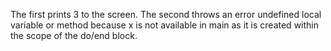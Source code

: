The first prints 3 to the screen. The second throws an error undefined local variable or method because x is not available in main as it is created within the scope of the do/end block.